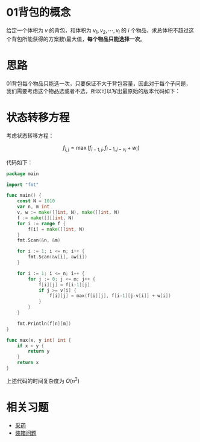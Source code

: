 # 01背包的概念

给定一个体积为 $v$ 的背包，和体积为 $v_{1}, v_{2}, \cdots, v_{i}$ 的 $i$ 个物品，求总体积不超过这个背包所能获得的方案数\最大值，**每个物品只能选择一次**。

# 思路

01背包每个物品只能选一次，只要保证不大于背包容量，因此对于每个子问题，我们需要考虑这个物品选或者不选，所以可以写出最原始的版本代码如下：

# 状态转移方程

考虑状态转移方程：

$$
f_{i,j} = \max(f_{i-1,j}, f_{i-1, j-v_{i}} + w_{i})
$$

代码如下：

```go
package main

import "fmt"

func main() {
	const N = 1010
	var n, m int
	v, w := make([]int, N), make([]int, N)
	f := make([][]int, N)
	for i := range f {
		f[i] = make([]int, N)
	}
	fmt.Scan(&n, &m)

	for i := 1; i <= n; i++ {
		fmt.Scan(&v[i], &w[i])
	}

	for i := 1; i <= n; i++ {
		for j := 0; j <= m; j++ {
            f[i][j] = f[i-1][j]
            if j >= v[i] {
                f[i][j] = max(f[i][j], f[i-1][j-v[i]] + w[i])
            }
		}
	}

	fmt.Println(f[n][m])
}

func max(x, y int) int {
    if x < y {
        return y
    }
    return x
}
```

上述代码的时间复杂度为 $O(n^2)$

# 相关习题
- [采药](https://www.luogu.com.cn/problem/P1048)
- [装箱问题](https://www.luogu.com.cn/problem/P1049)